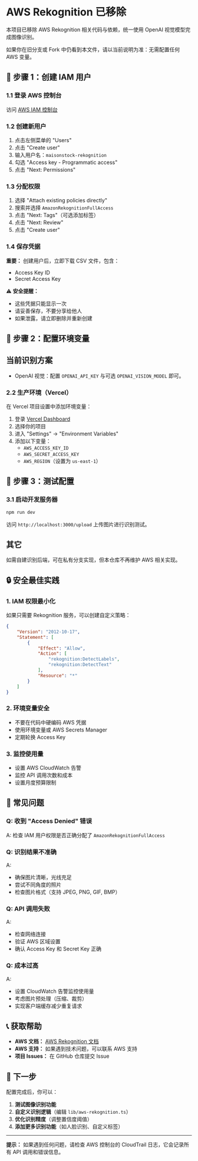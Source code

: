 # AWS Rekognition 已移除

本项目已移除 AWS Rekognition 相关代码与依赖，统一使用 OpenAI 视觉模型完成图像识别。

如果你在旧分支或 Fork 中仍看到本文件，请以当前说明为准：无需配置任何 AWS 变量。

## 🔧 步骤 1：创建 IAM 用户

### 1.1 登录 AWS 控制台
访问 [AWS IAM 控制台](https://console.aws.amazon.com/iam/)

### 1.2 创建新用户
1. 点击左侧菜单的 "Users"
2. 点击 "Create user"
3. 输入用户名：`maisonstock-rekognition`
4. 勾选 "Access key - Programmatic access"
5. 点击 "Next: Permissions"

### 1.3 分配权限
1. 选择 "Attach existing policies directly"
2. 搜索并选择 `AmazonRekognitionFullAccess`
3. 点击 "Next: Tags"（可选添加标签）
4. 点击 "Next: Review"
5. 点击 "Create user"

### 1.4 保存凭据
**重要：** 创建用户后，立即下载 CSV 文件，包含：
- Access Key ID
- Secret Access Key

⚠️ **安全提醒：**
- 这些凭据只能显示一次
- 请妥善保存，不要分享给他人
- 如果泄露，请立即删除并重新创建

## 🔧 步骤 2：配置环境变量

## 当前识别方案

- OpenAI 视觉：配置 `OPENAI_API_KEY` 与可选 `OPENAI_VISION_MODEL` 即可。

### 2.2 生产环境（Vercel）
在 Vercel 项目设置中添加环境变量：

1. 登录 [Vercel Dashboard](https://vercel.com/dashboard)
2. 选择你的项目
3. 进入 "Settings" → "Environment Variables"
4. 添加以下变量：
   - `AWS_ACCESS_KEY_ID`
   - `AWS_SECRET_ACCESS_KEY`
   - `AWS_REGION`（设置为 `us-east-1`）

## 🔧 步骤 3：测试配置

### 3.1 启动开发服务器
```bash
npm run dev
```

访问 `http://localhost:3000/upload` 上传图片进行识别测试。

## 其它

如需自建识别后端，可在私有分支实现，但本仓库不再维护 AWS 相关实现。

## 🔒 安全最佳实践

### 1. IAM 权限最小化
如果只需要 Rekognition 服务，可以创建自定义策略：

```json
{
    "Version": "2012-10-17",
    "Statement": [
        {
            "Effect": "Allow",
            "Action": [
                "rekognition:DetectLabels",
                "rekognition:DetectText"
            ],
            "Resource": "*"
        }
    ]
}
```

### 2. 环境变量安全
- 不要在代码中硬编码 AWS 凭据
- 使用环境变量或 AWS Secrets Manager
- 定期轮换 Access Key

### 3. 监控使用量
- 设置 AWS CloudWatch 告警
- 监控 API 调用次数和成本
- 设置月度预算限制

## 🐛 常见问题

### Q: 收到 "Access Denied" 错误
A: 检查 IAM 用户权限是否正确分配了 `AmazonRekognitionFullAccess`

### Q: 识别结果不准确
A: 
- 确保图片清晰，光线充足
- 尝试不同角度的照片
- 检查图片格式（支持 JPEG, PNG, GIF, BMP）

### Q: API 调用失败
A:
- 检查网络连接
- 验证 AWS 区域设置
- 确认 Access Key 和 Secret Key 正确

### Q: 成本过高
A:
- 设置 CloudWatch 告警监控使用量
- 考虑图片预处理（压缩、裁剪）
- 实现客户端缓存减少重复请求

## 📞 获取帮助

- **AWS 文档：** [AWS Rekognition 文档](https://docs.aws.amazon.com/rekognition/)
- **AWS 支持：** 如果遇到技术问题，可以联系 AWS 支持
- **项目 Issues：** 在 GitHub 仓库提交 Issue

## 🎯 下一步

配置完成后，你可以：

1. **测试图像识别功能**
2. **自定义识别逻辑**（编辑 `lib/aws-rekognition.ts`）
3. **优化识别精度**（调整置信度阈值）
4. **添加更多识别功能**（如人脸识别、自定义标签）

---

**提示：** 如果遇到任何问题，请检查 AWS 控制台的 CloudTrail 日志，它会记录所有 API 调用和错误信息。 